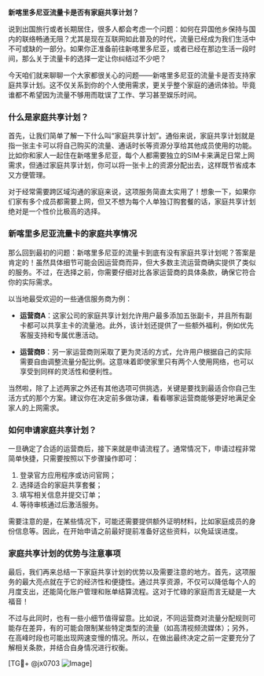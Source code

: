 **新喀里多尼亚流量卡是否有家庭共享计划？**

说到出国旅行或者长期居住，很多人都会考虑一个问题：如何在异国他乡保持与国内的联络畅通无阻？尤其是现在互联网如此普及的时代，流量已经成为我们生活中不可或缺的一部分。如果你正准备前往新喀里多尼亚，或者已经在那边生活一段时间，那么关于流量卡的选择一定让你纠结过不少吧？

今天咱们就来聊聊一个大家都很关心的问题——新喀里多尼亚的流量卡是否支持家庭共享计划。这不仅关系到你的个人使用需求，更关乎整个家庭的通讯体验。毕竟谁都不希望因为流量不够用而耽误了工作、学习甚至娱乐时间。

### 什么是家庭共享计划？

首先，让我们简单了解一下什么叫“家庭共享计划”。通俗来说，家庭共享计划就是指一张主卡可以将自己购买的流量、通话时长等资源分享给其他成员使用的功能。比如你和家人一起住在新喀里多尼亚，每个人都需要独立的SIM卡来满足日常上网需求，但通过家庭共享计划，你可以将一张卡上的资源分配出去，这样既节省成本又方便管理。

对于经常需要跨区域沟通的家庭来说，这项服务简直太实用了！想象一下，如果你们家有多个成员都需要上网，但又不想为每个人单独订购套餐的话，家庭共享计划绝对是一个性价比极高的选择。

### 新喀里多尼亚流量卡的家庭共享情况

那么回到最初的问题：新喀里多尼亚的流量卡到底有没有家庭共享计划呢？答案是肯定的！虽然具体细节可能会因运营商而异，但大多数主流运营商确实提供了类似的服务。不过，在选择之前，你需要仔细对比各家运营商的具体条款，确保它符合你的实际需求。

以当地最受欢迎的一些通信服务商为例：

- **运营商A**：这家公司的家庭共享计划允许用户最多添加五张副卡，并且所有副卡都可以共享主卡的流量池。此外，该计划还提供了一些额外福利，例如优先客服支持和专属优惠活动。
  
- **运营商B**：另一家运营商则采取了更为灵活的方式，允许用户根据自己的实际需要自由调整流量分配比例。这意味着即使家里只有两个人使用网络，也可以享受到同样的灵活性和便利性。

当然啦，除了上述两家之外还有其他选项可供挑选，关键是要找到最适合你自己生活方式的那个方案。建议你在决定前多做功课，看看哪家运营商能够更好地满足全家人的上网需求。

### 如何申请家庭共享计划？

一旦确定了合适的运营商后，接下来就是申请流程了。通常情况下，申请过程非常简单快捷，只需要按照以下步骤操作即可：

1. 登录官方应用程序或访问官网；
2. 选择适合的家庭共享套餐；
3. 填写相关信息并提交订单；
4. 等待审核通过后激活服务。

需要注意的是，在某些情况下，可能还需要提供额外证明材料，比如家庭成员的身份信息等。因此，在开始申请之前最好提前准备好这些资料，以免延误进度。

### 家庭共享计划的优势与注意事项

最后，我们再来总结一下家庭共享计划的优势以及需要注意的地方。首先，这项服务的最大亮点就在于它的经济性和便捷性。通过共享资源，不仅可以降低每个人的月度支出，还能简化账户管理和账单结算流程。这对于忙碌的家庭而言无疑是一大福音！

不过与此同时，也有一些小细节值得留意。比如说，不同运营商对流量分配规则可能存在差异，有的可能会限制某些特定类型的流量（如高清视频流媒体）；另外，在高峰时段也可能出现网速变慢的情况。所以，在做出最终决定之前一定要充分了解相关条款，并结合自身情况进行权衡。

[TG💪+ @jx0703 ![Image](https://github.com/user-attachments/assets/dbca1d08-cadb-493c-b0ec-ad6f7a83f270)]
